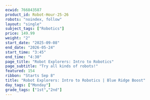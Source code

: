 ```yaml
---
ecwid: 766843587
product_id: Robot-Hour-25-26
robots: "noindex, follow"
layout: "single"
subject_tags: ["Robotics"]
price: 149.99
weight: "2"
start_date: "2025-09-08"
end_date: "2026-05-24"
start_time: "3:45"
end_time: "4:30"
page_title: "Robot Explorers: Intro to Robotics"
page_subtitle: "Try all kinds of robots!"
featured: 154
ribbon: "Starts Sep 8"
title: "Robot Explorers: Intro to Robotics | Blue Ridge Boost"
day_tags: ["Monday"]
grade_tags: ["1st","2nd"]
---
```

